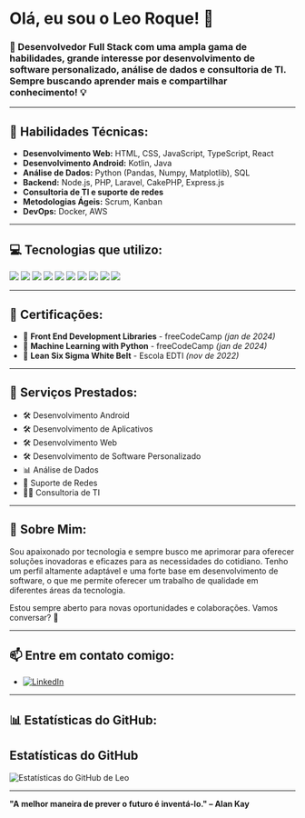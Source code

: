 # Olá, eu sou o Leo Roque! 👋

### 🚀 Desenvolvedor Full Stack com uma ampla gama de habilidades, grande interesse por desenvolvimento de software personalizado, análise de dados e consultoria de TI. Sempre buscando aprender mais e compartilhar conhecimento! 💡

---

## 🔧 Habilidades Técnicas:

- **Desenvolvimento Web:** HTML, CSS, JavaScript, TypeScript, React
- **Desenvolvimento Android:** Kotlin, Java
- **Análise de Dados:** Python (Pandas, Numpy, Matplotlib), SQL
- **Backend:** Node.js, PHP, Laravel, CakePHP, Express.js
- **Consultoria de TI e suporte de redes**
- **Metodologias Ágeis:** Scrum, Kanban
- **DevOps:** Docker, AWS

---

## 💻 Tecnologias que utilizo:

<p>
  <img src="https://img.shields.io/badge/-JavaScript-black?style=flat-square&logo=javascript" />
  <img src="https://img.shields.io/badge/-Node.js-black?style=flat-square&logo=node.js" />
  <img src="https://img.shields.io/badge/-React-black?style=flat-square&logo=react" />
  <img src="https://img.shields.io/badge/-Docker-black?style=flat-square&logo=docker" />
  <img src="https://img.shields.io/badge/-Laravel-black?style=flat-square&logo=laravel" />
  <img src="https://img.shields.io/badge/-PHP-black?style=flat-square&logo=php" />
  <img src="https://img.shields.io/badge/-Kotlin-black?style=flat-square&logo=kotlin" />
  <img src="https://img.shields.io/badge/-Android-black?style=flat-square&logo=android" />
  <img src="https://img.shields.io/badge/-Python-black?style=flat-square&logo=python" />
  <img src="https://img.shields.io/badge/-SQL-black?style=flat-square&logo=postgresql" />
</p>

---

## 📜 Certificações:

- 🏅 **Front End Development Libraries** - freeCodeCamp *(jan de 2024)*
- 🏅 **Machine Learning with Python** - freeCodeCamp *(jan de 2024)*
- 🏅 **Lean Six Sigma White Belt** - Escola EDTI *(nov de 2022)*

---

## 💼 Serviços Prestados:

- 🛠 Desenvolvimento Android
- 🛠 Desenvolvimento de Aplicativos
- 🛠 Desenvolvimento Web
- 🛠 Desenvolvimento de Software Personalizado
- 📊 Análise de Dados
- 🔧 Suporte de Redes
- 🧑‍💻 Consultoria de TI

---

## 🌟 Sobre Mim:

Sou apaixonado por tecnologia e sempre busco me aprimorar para oferecer soluções inovadoras e eficazes para as necessidades do cotidiano. Tenho um perfil altamente adaptável e uma forte base em desenvolvimento de software, o que me permite oferecer um trabalho de qualidade em diferentes áreas da tecnologia.

Estou sempre aberto para novas oportunidades e colaborações. Vamos conversar? 🚀

---

## 📫 Entre em contato comigo:

- [![LinkedIn](https://img.shields.io/badge/-LinkedIn-blue?style=flat-square&logo=linkedin)](https://www.linkedin.com/in/leo-roque)

---

## 📊 Estatísticas do GitHub:

## Estatísticas do GitHub
![Estatísticas do GitHub de Leo](https://github-readme-stats.vercel.app/api?username=leo&show_icons=true&theme=radical)

---

**"A melhor maneira de prever o futuro é inventá-lo." – Alan Kay**


